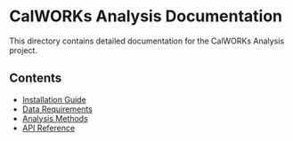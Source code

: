 # CalWORKs Analysis Documentation

This directory contains detailed documentation for the CalWORKs Analysis project.

## Contents

- [Installation Guide](installation.md)
- [Data Requirements](data_requirements.md)
- [Analysis Methods](analysis_methods.md)
- [API Reference](api_reference.md) 